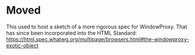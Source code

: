 # Moved

This used to host a sketch of a more rigorous spec for WindowProxy. That has since been incorporated into the HTML Standard: https://html.spec.whatwg.org/multipage/browsers.html#the-windowproxy-exotic-object
